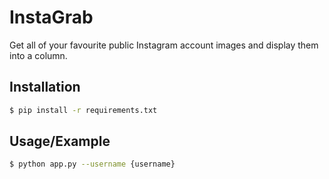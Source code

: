 
# InstaGrab

Get all of your favourite public Instagram account images and display them into a column. 

## Installation

```bash
$ pip install -r requirements.txt
```

## Usage/Example

```bash
$ python app.py --username {username}
```

